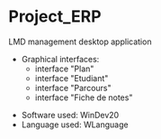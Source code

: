 # Project_ERP
LMD management desktop application
- Graphical interfaces:
  - interface "Plan"
  - interface "Etudiant"
  - interface "Parcours"
  - interface "Fiche de notes"
  
* Software used:
          WinDev20
* Language used:
          WLanguage
